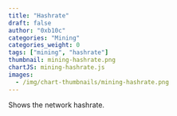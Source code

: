 ```yaml
---
title: "Hashrate"
draft: false
author: "0xb10c"
categories: "Mining"
categories_weight: 0
tags: ["mining", "hashrate"]
thumbnail: mining-hashrate.png
chartJS: mining-hashrate.js
images:
  - /img/chart-thumbnails/mining-hashrate.png
---
```


Shows the network hashrate.

<!--more-->
